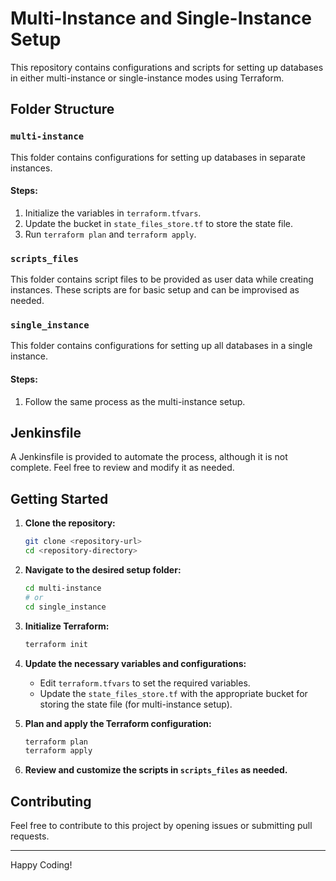 # Multi-Instance and Single-Instance Setup

This repository contains configurations and scripts for setting up databases in either multi-instance or single-instance modes using Terraform.

## Folder Structure

### `multi-instance`
This folder contains configurations for setting up databases in separate instances.

#### Steps:
1. Initialize the variables in `terraform.tfvars`.
2. Update the bucket in `state_files_store.tf` to store the state file.
3. Run `terraform plan` and `terraform apply`.

### `scripts_files`
This folder contains script files to be provided as user data while creating instances. These scripts are for basic setup and can be improvised as needed.

### `single_instance`
This folder contains configurations for setting up all databases in a single instance.

#### Steps:
1. Follow the same process as the multi-instance setup.

## Jenkinsfile
A Jenkinsfile is provided to automate the process, although it is not complete. Feel free to review and modify it as needed.

## Getting Started

1. **Clone the repository:**
    ```sh
    git clone <repository-url>
    cd <repository-directory>
    ```

2. **Navigate to the desired setup folder:**
    ```sh
    cd multi-instance
    # or
    cd single_instance
    ```

3. **Initialize Terraform:**
    ```sh
    terraform init
    ```

4. **Update the necessary variables and configurations:**
    - Edit `terraform.tfvars` to set the required variables.
    - Update the `state_files_store.tf` with the appropriate bucket for storing the state file (for multi-instance setup).

5. **Plan and apply the Terraform configuration:**
    ```sh
    terraform plan
    terraform apply
    ```

6. **Review and customize the scripts in `scripts_files` as needed.**

## Contributing
Feel free to contribute to this project by opening issues or submitting pull requests.

---

Happy Coding!
